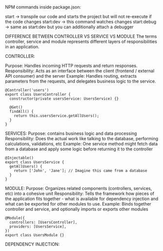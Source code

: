 NPM commands inside package.json:

start → transpile our code and starts the project but will not re-execute if the code changes
start:dev → this command watches changes
start:debug → same as start:dev but you can additionally attach a debugger

DIFFERENCE BETWEEN CONTROLLER VS SERVICE VS MODULE
The terms controller, service and module represents different layers of responsibilities in an application.

CONTROLLER:

Purpose: Handles incoming HTTP requests and return responses.
Responsibility: Acts as an interface between the client (frontend / external API consumer) and the server
Example: Handles routing, extracts parameters from the requests, and delegates business logic to the service.

```tsx
@Controller('users')
export class UsersController {
  constructor(private usersService: UsersService) {}

  @Get()
  findAll() {
    return this.usersService.getAllUsers();
  }
}
```

SERVICES:
Purpose: contains business logic and data processing
Responsibility: Does the actual work like talking to the database, performing calculations, validations, etc
Example: One service method might fetch data from a database and apply some logic before returning it to the controller

```tsx
@Injectable()
export class UsersService {
  getAllUsers() {
    return ['John', 'Jane']; // Imagine this came from a database
  }
}
```

MODULE:
Purpose: Organizes related components (controllers, services, etc) into a cohesive unit
Responsibility: Tells the framework how pieces of the application fits together - what is available for dependency injection and
what can be exported for other modules to use.
Example: Binds together controller and service, and optionally imports or exports other modules

```tsx
@Module({
  controllers: [UsersController],
  providers: [UsersService],
})
export class UsersModule {}
```

DEPENDENCY INJECTION:
